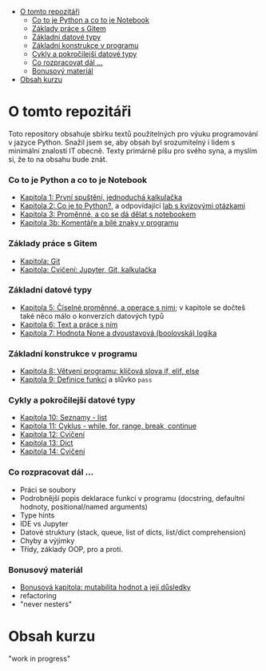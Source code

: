 - [O tomto repozitáři](#o-tomto-repozitáři)
    - [Co to je Python a co to je Notebook](#co-to-je-python-a-co-to-je-notebook)
    - [Základy práce s Gitem](#základy-práce-s-gitem)
    - [Základní datové typy](#základní-datové-typy)
    - [Základní konstrukce v programu](#základní-konstrukce-v-programu)
    - [Cykly a pokročilejší datové typy](#cykly-a-pokročilejší-datové-typy)
    - [Co rozpracovat dál ...](#co-rozpracovat-dál-)
    - [Bonusový materiál](#bonusový-materiál)
- [Obsah kurzu](#obsah-kurzu)

# O tomto repozitáři

Toto repository obsahuje sbírku textů použitelných pro výuku programování v jazyce Python.
Snažil jsem se, aby obsah byl srozumitelný i lidem s minimální znalostí IT obecně.
Texty primárně píšu pro svého syna, a myslím si, že to na obsahu bude znát.

### Co to je Python a co to je Notebook

- [Kapitola 1: První spuštění, jednoduchá kalkulačka](./kapitola-01/readme.md)
- [Kapitola 2: Co je to Python?](./kapitola-02/readme.md), a odpovídající [lab s kvizovými otázkami](./kapitola-02/kapitola-02.ipynb)
- [Kapitola 3: Proměnné, a co se dá dělat s notebookem](./kapitola-03/readme.md)
- [Kapitola 3b: Komentáře a bílé znaky v programu](./kapitola-03b/readme.md)

### Základy práce s Gitem

- [Kapitola: Git](./kapitola-git/readme.md)
- [Kapitola: Cvičení: Jupyter, Git, kalkulačka](./kapitola-04/readme.md)

### Základní datové typy

- [Kapitola 5: Číselné proměnné, a operace s nimi](./kapitola-05/readme.md); v kapitole se dočteš také něco málo o konverzích datových typů
- [Kapitola 6: Text a práce s ním](./kapitola-06/readme.md)
- [Kapitola 7: Hodnota None a dvoustavová (boolovská) logika](./kapitola-07/readme.md)

### Základní konstrukce v programu

- [Kapitola 8: Větvení programu: klíčová slova if, elif, else](./kapitola-08/readme.md)
- [Kapitola 9: Definice funkcí](./kapitola-09/readme.md) a slůvko `pass`

### Cykly a pokročilejší datové typy

- [Kapitola 10: Seznamy - list](./kapitola-10/readme.md)
- [Kapitola 11: Cyklus - while, for, range, break, continue](./kapitola-11/readme.md)
- [Kapitola 12: Cvičení](./kapitola-12/readme.md)
- [Kapitola 13: Dict](./kapitola-13/readme.md)
- [Kapitola 14: Cvičení](./kapitola-14/readme.md)

### Co rozpracovat dál ...

- Práci se soubory
- Podrobnější popis deklarace funkcí v programu (docstring, defaultní hodnoty, positional/named arguments)
- Type hints
- IDE vs Jupyter
- Datové struktury (stack, queue, list of dicts, list/dict comprehension)
- Chyby a výjimky
- Třídy, základy OOP, pro a proti.

### Bonusový materiál

- [Bonusová kapitola: mutabilita hodnot a její důsledky](./kapitola-mutabilita/readme.md)
- refactoring
- "never nesters"



# Obsah kurzu

"work in progress"

